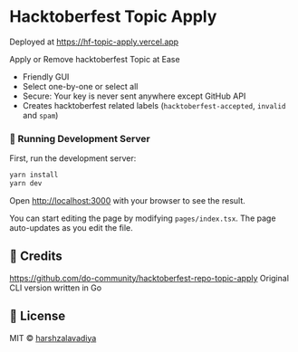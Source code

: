 # Hacktoberfest Topic Apply

Deployed at https://hf-topic-apply.vercel.app

Apply or Remove hacktoberfest Topic at Ease

- Friendly GUI
- Select one-by-one or select all
- Secure: Your key is never sent anywhere except GitHub API
- Creates hacktoberfest related labels (`hacktoberfest-accepted`, `invalid` and `spam`)

### 🔧 Running Development Server

First, run the development server:

```bash
yarn install
yarn dev
```

Open [http://localhost:3000](http://localhost:3000) with your browser to see the result.

You can start editing the page by modifying `pages/index.tsx`. The page auto-updates as you edit the file.

## 🤠 Credits

https://github.com/do-community/hacktoberfest-repo-topic-apply Original CLI version written in Go

## 📜 License

MIT &copy; [harshzalavadiya](https://github.com/harshzalavadiya)
